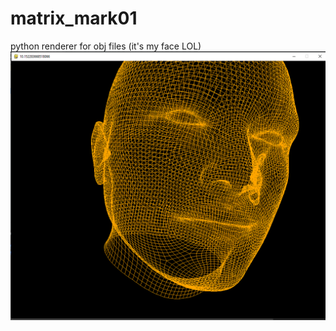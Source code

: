 # matrix_mark01
python renderer for obj files (it's my face LOL)
![example model](https://github.com/sabreys/matrix_mark01/blob/master/Ads%C4%B1z.png?raw=true)
